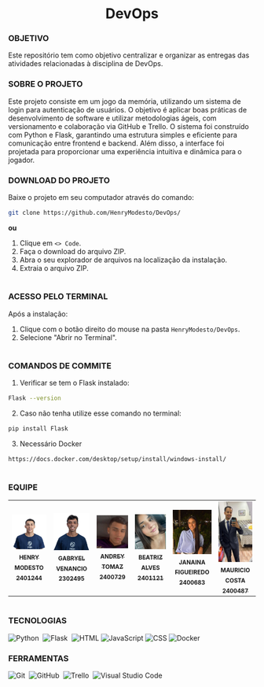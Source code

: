 <h1 align=center> DevOps </h1>

### OBJETIVO

Este repositório tem como objetivo centralizar e organizar as entregas das atividades relacionadas à disciplina de DevOps.


### SOBRE O PROJETO

Este projeto consiste em um jogo da memória, utilizando um sistema de login para autenticação de usuários. O objetivo é aplicar boas práticas de desenvolvimento de software e utilizar metodologias ágeis, com versionamento e colaboração via GitHub e Trello. 
O sistema foi construído com Python e Flask, garantindo uma estrutura simples e eficiente para comunicação entre frontend e backend. Além disso, a interface foi projetada para proporcionar uma experiência intuitiva e dinâmica para o jogador.


### DOWNLOAD DO PROJETO

Baixe o projeto em seu computador através do comando:

```bash
git clone https://github.com/HenryModesto/DevOps/
```

**ou**

1. Clique em `<> Code`.
2. Faça o download do arquivo ZIP.
3. Abra o seu explorador de arquivos na localização da instalação.
4. Extraia o arquivo ZIP.

#
### ACESSO PELO TERMINAL 

Após a instalação:

1. Clique com o botão direito do mouse na pasta `HenryModesto/DevOps`.
2. Selecione "Abrir no Terminal".

#
### COMANDOS DE COMMITE

1. Verificar se tem o Flask instalado:

```bash
Flask --version
```

2. Caso não tenha utilize esse comando no terminal:

```bash
pip install Flask
```

3. Necessário Docker

```bash
https://docs.docker.com/desktop/setup/install/windows-install/
```

#
### EQUIPE

<table align="center">
  <tr>
    <td align="center">
      <a href="https://github.com/HenryModesto" title="Github Henry">
        <img src="Pictures/HENRYZ.jfif" width="180px;" heigth="200px;" alt="Foto de Henry Oliveira Modesto De Jesus"/><br>
        <sub>
          <b>HENRY MODESTO</b><br>
          <b>2401244</b>
        </sub>
      </a>
    </td>
    <td align="center">
      <a href="https://github.com/GabryelVenancio" title="Github Gabryel Venancio">
        <img src="Pictures/Cleffs.jpeg" width="180px;" alt="Foto de Gabryel Venancio Cleffs do Nascimento"/><br>
        <sub>
          <b>GABRYEL VENANCIO</b><br>
          <b>2302495</b>
        </sub>
      </a>
    </td>
    <td align="center">
      <a href="https://github.com/AndreyT1224" title="Github Andrey">
        <img src="Pictures/ANDREW.jpeg" width="172px;" alt="Foto de Andrey Tomaz Silva Alves "/><br>
        <sub>
          <b>ANDREY TOMAZ</b><br>
          <b>2400729</b>
        </sub>
      </a>
    </td>
    <td align="center">
      <a href="https://github.com/Biiaiiab" title="Github Beatriz">
        <img src="Pictures/Bia.jpeg" width="160px;" alt="Foto Beatriz do Carmo Alves"/><br>
        <sub>
          <b>BEATRIZ ALVES</b><br>
          <b>2401121</b>
        </sub>
      </a>
    </td>
     <td align="center">
      <a href="https://github.com/JanainaFi" title="Github Janaina">
        <img src="Pictures/Jana.jpeg" width="160px;" alt="Foto Janaina da Silva Figueiredo"/><br>
        <sub>
          <b>JANAINA FIGUEIREDO</b><br>
          <b>2400683</b>
        </sub>
      </a>
    </td>
    <td align="center">
      <a href="https://github.com/mauricio003" title="Github Mauricio">
        <img src="Pictures/Mauricio.jpeg" width="160px;" alt="Foto Mauricio Costa"/><br>
        <sub>
          <b>MAURICIO COSTA</b><br>
          <b>2400487</b>
        </sub>
      </a>
    </td>
    
  </tr>
</table>

#
### TECNOLOGIAS
![Python](https://img.shields.io/badge/Python-0D1117?style=for-the-badge&logo=python&logoColor=yellow&labelColor=0D1117)&nbsp;
![Flask](https://img.shields.io/badge/Flask-0D1117?style=for-the-badge&logo=flask&logoColor=white&labelColor=0D1117)&nbsp;
![HTML](https://img.shields.io/badge/HTML-0D1117?style=for-the-badge&logo=html5&logoColor=red&labelColor=0D1117)
![JavaScript](https://img.shields.io/badge/JavaScript-0D1117?style=for-the-badge&logo=javascript&logoColor=yellow&labelColor=0D1117)
![CSS](https://img.shields.io/badge/CSS-0D1117?style=for-the-badge&logo=css3&logoColor=blue&labelColor=0D1117)
![Docker](https://img.shields.io/badge/Docker-0D1117?style=for-the-badge&logo=docker&logoColor=blue&labelColor=0D1117)

### FERRAMENTAS

![Git](https://img.shields.io/badge/Git-0D1117?style=for-the-badge&logo=Git&logoColor=white&labelColor=0D1117)&nbsp;
![GitHub](https://img.shields.io/badge/-GitHub-0D1117?style=for-the-badge&logo=github&labelColor=0D1117)&nbsp;
![Trello](https://img.shields.io/badge/Trello-0D1117?style=for-the-badge&logo=Trello&logoColor=white&labelColor=0D1117)&nbsp;
![Visual Studio Code](https://img.shields.io/badge/Visual_Studio_Code-0D1117?style=for-the-badge&logo=visual-studio-code&logoColor=007ACC&labelColor=0D1117)

